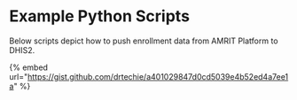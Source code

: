# Example Python Scripts

Below scripts depict how to push enrollment data from AMRIT Platform to DHIS2.

{% embed url="https://gist.github.com/drtechie/a401029847d0cd5039e4b52ed4a7ee1a" %}
